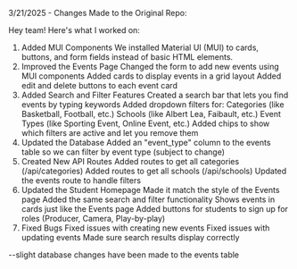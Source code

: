 3/21/2025 - Changes Made to the Original Repo:

Hey team! Here's what I worked on:

1. Added MUI Components
We installed Material UI (MUI) to cards, buttons, and form fields instead of basic HTML elements.
2. Improved the Events Page
Changed the form to add new events using MUI components
Added cards to display events in a grid layout
Added edit and delete buttons to each event card
3. Added Search and Filter Features
Created a search bar that lets you find events by typing keywords
Added dropdown filters for:
Categories (like Basketball, Football, etc.)
Schools (like Albert Lea, Faibault, etc.)
Event Types (like Sporting Event, Online Event, etc.)
Added chips to show which filters are active and let you remove them
4. Updated the Database
Added an "event_type" column to the events table so we can filter by event type (subject to change)
5. Created New API Routes
Added routes to get all categories (/api/categories)
Added routes to get all schools (/api/schools)
Updated the events route to handle filters
6. Updated the Student Homepage
Made it match the style of the Events page
Added the same search and filter functionality
Shows events in cards just like the Events page
Added buttons for students to sign up for roles (Producer, Camera, Play-by-play)
7. Fixed Bugs
Fixed issues with creating new events
Fixed issues with updating events
Made sure search results display correctly

--slight database changes have been made to the events table